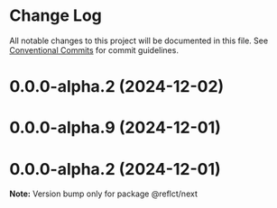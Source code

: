 # Change Log

All notable changes to this project will be documented in this file.
See [Conventional Commits](https://conventionalcommits.org) for commit guidelines.

# 0.0.0-alpha.2 (2024-12-02)



# 0.0.0-alpha.9 (2024-12-01)



# 0.0.0-alpha.2 (2024-12-01)

**Note:** Version bump only for package @reflct/next
